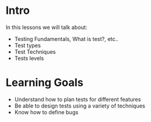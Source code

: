 # Intro
In this lessons we will talk about:
- Testing Fundamentals, What is test?, etc..
- Test types
- Test Techniques
- Tests levels
# Learning Goals
- Understand how to plan tests for different features
- Be able to design tests using a variety of techniques
- Know how to define bugs
